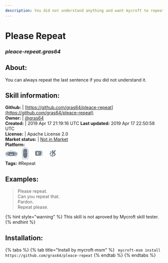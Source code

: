 ```yaml
---    
description: You did not understand anything and want mycroft to repeat itself  
---    
```

# Please Repeat  
### _pleace-repeat.gras64_  
## About:  
You can always repeat the last sentence if you did not understand it.

## Skill information:  
**Github:** | [https://github.com/gras64/pleace-repeat](https://github.com/gras64/pleace-repeat)  
**Owner:** | [@gras64](https://github.com/gras64)  
**Created:** | 2019 Apr 17 21:19:16 UTC  **Last updated:** 2019 Apr 17 22:50:58 UTC  
**License:** | Apache License 2.0  
**Market status:** | [Not in Market](https://market.mycroft.ai/skill/)  
**Platform:**  
 ![](../.gitbook/assets/mark-1-icon.png)  ![](../.gitbook/assets/mark-2-icon.png)  ![](../.gitbook/assets/picroft-icon.png)  ![](../.gitbook/assets/kde.png)   
**Tags:** \#Repeat   
## Examples:  
> Please repeat.  
> Can you repeat that.  
> Pardon.  
> Repeat please.  
  
{% hint style="warning" %}
This skill is not aproved by Mycroft skill tester.
{% endhint %}
    
## Installation:  
{% tabs %}
{% tab title="Install by mycroft-msm" %}
``` mycroft-msm install https://github.com/gras64/pleace-repeat```
{% endtab %}
  {% endtabs %}
  